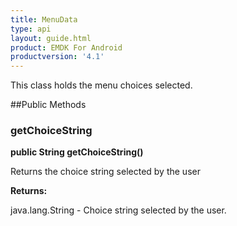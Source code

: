 ```yaml
---
title: MenuData
type: api
layout: guide.html
product: EMDK For Android
productversion: '4.1'
---
```



This class holds the menu choices selected.

##Public Methods

### getChoiceString

**public String getChoiceString()**

Returns the choice string selected by the user

**Returns:**

java.lang.String - Choice string selected by the user.









